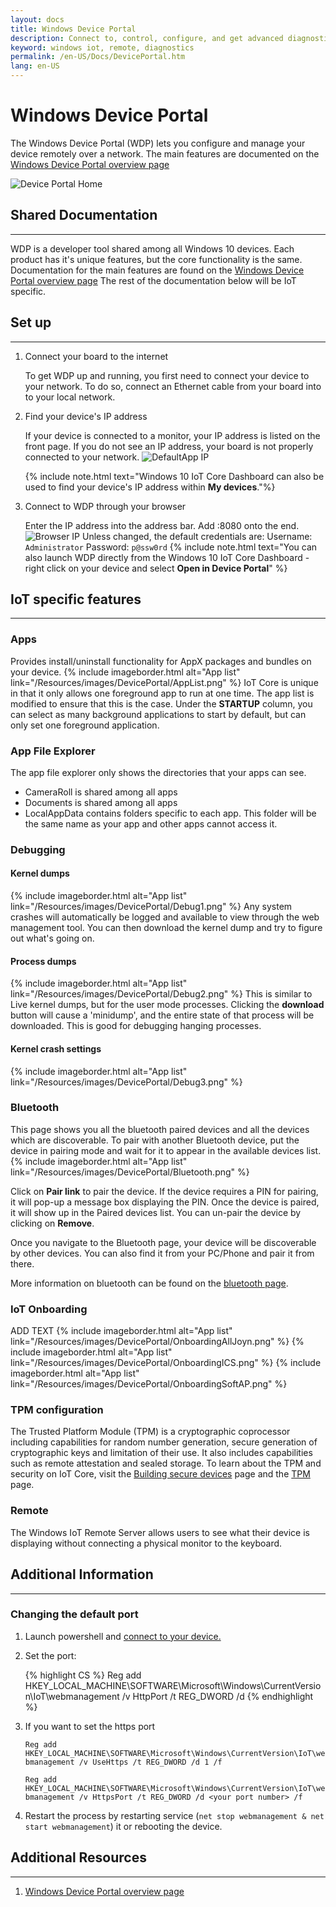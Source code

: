 ```yaml
---
layout: docs
title: Windows Device Portal
description: Connect to, control, configure, and get advanced diagnostics about your machine from the web
keyword: windows iot, remote, diagnostics
permalink: /en-US/Docs/DevicePortal.htm
lang: en-US
---
```


# Windows Device Portal
   The Windows Device Portal (WDP) lets you configure and manage your device remotely over a network.
   The main features are documented on the [Windows Device Portal overview page](https://msdn.microsoft.com/en-us/windows/uwp/debug-test-perf/device-portal)

![Device Portal Home]({{site.baseurl}}/Resources/images/deviceportal/deviceportal.png)

## Shared Documentation
___
WDP is a developer tool shared among all Windows 10 devices. Each product has it's unique features, but the core functionality is the same.
Documentation for the main features are found on the [Windows Device Portal overview page](https://msdn.microsoft.com/en-us/windows/uwp/debug-test-perf/device-portal)
The rest of the documentation below will be IoT specific.

## Set up
___
1. Connect your board to the internet

    To get WDP up and running, you first need to connect your device to your network. To do so, connect an Ethernet cable from your board into to your local network.

2. Find your device's IP address

    If your device is connected to a monitor, your IP address is listed on the front page. If you do not see an IP address, your board is not properly connected to your network. ![DefaultApp IP]({{site.baseurl}}/Resources/images/DevicePortal/defaultapp_ip.png)
    
    {% include note.html text="Windows 10 IoT Core Dashboard can also be used to find your device's IP address within <strong>My devices</strong>."%}   
    
3. Connect to WDP through your browser

    Enter the IP address into the address bar. Add :8080 onto the end.![Browser IP]({{site.baseurl}}/Resources/images/DevicePortal/browser_ip.png)
    Unless changed, the default credentials are: Username: `Administrator` Password: `p@ssw0rd`
    {% include note.html text="You can also launch WDP directly from the Windows 10 IoT Core Dashboard - right click on your device and select <strong>Open in Device Portal</strong>" %}   
    

## IoT specific features
___

### Apps
Provides install/uninstall functionality for AppX packages and bundles on your device.
{% include imageborder.html alt="App list" link="/Resources/images/DevicePortal/AppList.png" %}
IoT Core is unique in that it only allows one foreground app to run at one time. The app list is modified to ensure that this is the case. Under the **STARTUP** column, you can select as many background applications to start by default, but can only set one foreground application.  

### App File Explorer
The app file explorer only shows the directories that your apps can see. 
* CameraRoll is shared among all apps
* Documents is shared among all apps
* LocalAppData contains folders specific to each app. This folder will be the same name as your app and other apps cannot access it.

### Debugging

#### Kernel dumps
{% include imageborder.html alt="App list" link="/Resources/images/DevicePortal/Debug1.png" %}
Any system crashes will automatically be logged and available to view through the web management tool.  You can then download the kernel dump and try to figure out what's going on.

#### Process dumps
{% include imageborder.html alt="App list" link="/Resources/images/DevicePortal/Debug2.png" %}
This is similar to Live kernel dumps, but for the user mode processes. 
Clicking the **download** button will cause a 'minidump', and the entire state of that process will be downloaded. This is good for debugging hanging processes.

#### Kernel crash settings
{% include imageborder.html alt="App list" link="/Resources/images/DevicePortal/Debug3.png" %}


### Bluetooth
This page shows you all the bluetooth paired devices and all the devices which are discoverable. To pair with another Bluetooth device, put the device in pairing mode and wait for it to appear in the available devices list.  
{% include imageborder.html alt="App list" link="/Resources/images/DevicePortal/Bluetooth.png" %}

Click on **Pair link** to pair the device. If the device requires a PIN for pairing, it will pop-up a message box displaying the PIN. Once the device is paired, it will show up in the Paired devices list. You can un-pair the device by clicking on **Remove**. 

Once you navigate to the Bluetooth page, your device will be discoverable by other devices. You can also find it from your PC/Phone and pair it from there.

More information on bluetooth can be found on the [bluetooth page](https://go.microsoft.com/fwlink/?linkid=823223).

### IoT Onboarding
ADD TEXT
{% include imageborder.html alt="App list" link="/Resources/images/DevicePortal/OnboardingAllJoyn.png" %}
{% include imageborder.html alt="App list" link="/Resources/images/DevicePortal/OnboardingICS.png" %}
{% include imageborder.html alt="App list" link="/Resources/images/DevicePortal/OnboardingSoftAP.png" %}



### TPM configuration
The Trusted Platform Module (TPM) is a cryptographic coprocessor including capabilities for random number generation, secure generation of cryptographic keys and limitation of their use. It also includes capabilities such as remote attestation and sealed storage. To learn about the TPM and security on IoT Core, visit the [Building secure devices]({{site.baseurl}}/en-US/Docs/BuildingSecureDevices.htm) page and the [TPM]({{site.baseurl}}/en-US/Docs/TPM.htm) page.

### Remote
The Windows IoT Remote Server allows users to see what their device is displaying without connecting a physical monitor to the keyboard.
 


## Additional Information
___

### Changing the default port
1. Launch powershell and [connect to your device.]({{site.baseurl}}/{{page.lang}}/Docs/PowerShell.htm)
2. Set the port:

    {% highlight CS %}
    Reg add HKEY_LOCAL_MACHINE\SOFTWARE\Microsoft\Windows\CurrentVersion\IoT\webmanagement /v HttpPort /t REG_DWORD /d <your port number>
    {% endhighlight %}   
	
3. If you want to set the https port

	`Reg add HKEY_LOCAL_MACHINE\SOFTWARE\Microsoft\Windows\CurrentVersion\IoT\webmanagement /v UseHttps /t REG_DWORD /d 1 /f`
	
	`Reg add HKEY_LOCAL_MACHINE\SOFTWARE\Microsoft\Windows\CurrentVersion\IoT\webmanagement /v HttpsPort /t REG_DWORD /d <your port number> /f`
	
3. Restart the process by restarting service (```net stop webmanagement & net start webmanagement```) it or rebooting the device.


## Additional Resources
___ 

1. [Windows Device Portal overview page](https://msdn.microsoft.com/en-us/windows/uwp/debug-test-perf/device-portal)
